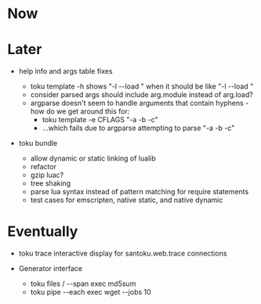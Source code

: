 # Now

# Later

- help info and args table fixes
    - toku template -h shows "-l --load <load>"
      when it should be like "-l --load <module>"
    - consider parsed args should include
      arg.module instead of arg.load?
    - argparse doesn't seem to handle arguments
      that contain hyphens - how do we get
      around this for:
        - toku template -e CFLAGS "-a -b -c"
        - ...which fails due to argparse
          attempting to parse "-a -b -c"

- toku bundle
    - allow dynamic or static linking of lualib
    - refactor
    - gzip luac?
    - tree shaking
    - parse lua syntax instead of pattern
      matching for require statements
    - test cases for emscripten, native static,
      and native dynamic

# Eventually

- toku trace interactive display for
  santoku.web.trace connections

- Generator interface
    - toku files / --span exec md5sum
    - toku pipe --each exec wget --jobs 10
